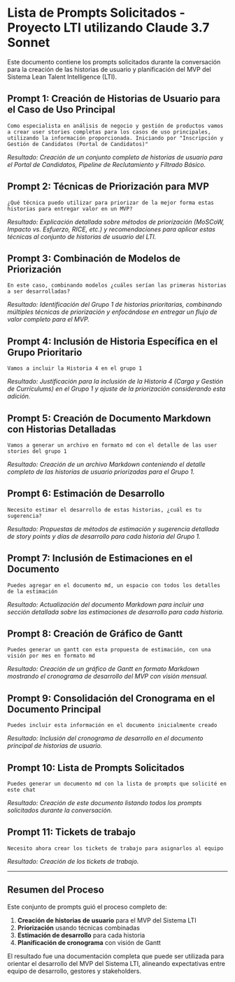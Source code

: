 # Lista de Prompts Solicitados - Proyecto LTI utilizando Claude 3.7 Sonnet

Este documento contiene los prompts solicitados durante la conversación para la creación de las historias de usuario y planificación del MVP del Sistema Lean Talent Intelligence (LTI).

## Prompt 1: Creación de Historias de Usuario para el Caso de Uso Principal

```
Como especialista en análisis de negocio y gestión de productos vamos a crear user stories completas para los casos de uso principales, utilizando la información proporcionada. Iniciando por "Inscripción y Gestión de Candidatos (Portal de Candidatos)"
```

*Resultado: Creación de un conjunto completo de historias de usuario para el Portal de Candidatos, Pipeline de Reclutamiento y Filtrado Básico.*

## Prompt 2: Técnicas de Priorización para MVP

```
¿Qué técnica puedo utilizar para priorizar de la mejor forma estas historias para entregar valor en un MVP?
```

*Resultado: Explicación detallada sobre métodos de priorización (MoSCoW, Impacto vs. Esfuerzo, RICE, etc.) y recomendaciones para aplicar estas técnicas al conjunto de historias de usuario del LTI.*

## Prompt 3: Combinación de Modelos de Priorización

```
En este caso, combinando modelos ¿cuáles serían las primeras historias a ser desarrolladas?
```

*Resultado: Identificación del Grupo 1 de historias prioritarias, combinando múltiples técnicas de priorización y enfocándose en entregar un flujo de valor completo para el MVP.*

## Prompt 4: Inclusión de Historia Específica en el Grupo Prioritario

```
Vamos a incluir la Historia 4 en el grupo 1
```

*Resultado: Justificación para la inclusión de la Historia 4 (Carga y Gestión de Currículums) en el Grupo 1 y ajuste de la priorización considerando esta adición.*

## Prompt 5: Creación de Documento Markdown con Historias Detalladas

```
Vamos a generar un archivo en formato md con el detalle de las user stories del grupo 1
```

*Resultado: Creación de un archivo Markdown conteniendo el detalle completo de las historias de usuario priorizadas para el Grupo 1.*

## Prompt 6: Estimación de Desarrollo

```
Necesito estimar el desarrollo de estas historias, ¿cuál es tu sugerencia?
```

*Resultado: Propuestas de métodos de estimación y sugerencia detallada de story points y días de desarrollo para cada historia del Grupo 1.*

## Prompt 7: Inclusión de Estimaciones en el Documento

```
Puedes agregar en el documento md, un espacio con todos los detalles de la estimación
```

*Resultado: Actualización del documento Markdown para incluir una sección detallada sobre las estimaciones de desarrollo para cada historia.*

## Prompt 8: Creación de Gráfico de Gantt

```
Puedes generar un gantt con esta propuesta de estimación, con una visión por mes en formato md
```

*Resultado: Creación de un gráfico de Gantt en formato Markdown mostrando el cronograma de desarrollo del MVP con visión mensual.*

## Prompt 9: Consolidación del Cronograma en el Documento Principal

```
Puedes incluir esta información en el documento inicialmente creado
```

*Resultado: Inclusión del cronograma de desarrollo en el documento principal de historias de usuario.*


## Prompt 10: Lista de Prompts Solicitados

```
Puedes generar un documento md con la lista de prompts que solicité en este chat
```

*Resultado: Creación de este documento listando todos los prompts solicitados durante la conversación.*

## Prompt 11: Tickets de trabajo

```
Necesito ahora crear los tickets de trabajo para asignarlos al equipo
```

*Resultado: Creación de los tickets de trabajo.*



---

## Resumen del Proceso

Este conjunto de prompts guió el proceso completo de:

1. **Creación de historias de usuario** para el MVP del Sistema LTI
2. **Priorización** usando técnicas combinadas
3. **Estimación de desarrollo** para cada historia
4. **Planificación de cronograma** con visión de Gantt


El resultado fue una documentación completa que puede ser utilizada para orientar el desarrollo del MVP del Sistema LTI, alineando expectativas entre equipo de desarrollo, gestores y stakeholders.